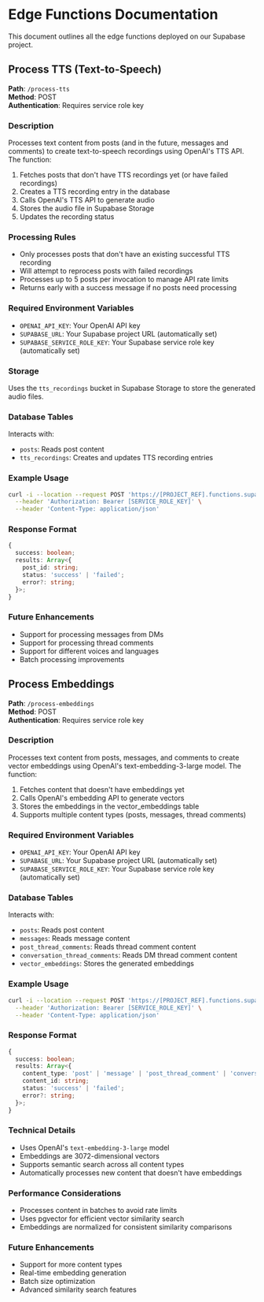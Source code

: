 # Edge Functions Documentation

This document outlines all the edge functions deployed on our Supabase project.

## Process TTS (Text-to-Speech)

**Path**: `/process-tts`  
**Method**: POST  
**Authentication**: Requires service role key

### Description
Processes text content from posts (and in the future, messages and comments) to create text-to-speech recordings using OpenAI's TTS API. The function:
1. Fetches posts that don't have TTS recordings yet (or have failed recordings)
2. Creates a TTS recording entry in the database
3. Calls OpenAI's TTS API to generate audio
4. Stores the audio file in Supabase Storage
5. Updates the recording status

### Processing Rules
- Only processes posts that don't have an existing successful TTS recording
- Will attempt to reprocess posts with failed recordings
- Processes up to 5 posts per invocation to manage API rate limits
- Returns early with a success message if no posts need processing

### Required Environment Variables
- `OPENAI_API_KEY`: Your OpenAI API key
- `SUPABASE_URL`: Your Supabase project URL (automatically set)
- `SUPABASE_SERVICE_ROLE_KEY`: Your Supabase service role key (automatically set)

### Storage
Uses the `tts_recordings` bucket in Supabase Storage to store the generated audio files.

### Database Tables
Interacts with:
- `posts`: Reads post content
- `tts_recordings`: Creates and updates TTS recording entries

### Example Usage
```bash
curl -i --location --request POST 'https://[PROJECT_REF].functions.supabase.co/process-tts' \
  --header 'Authorization: Bearer [SERVICE_ROLE_KEY]' \
  --header 'Content-Type: application/json'
```

### Response Format
```typescript
{
  success: boolean;
  results: Array<{
    post_id: string;
    status: 'success' | 'failed';
    error?: string;
  }>;
}
```

### Future Enhancements
- Support for processing messages from DMs
- Support for processing thread comments
- Support for different voices and languages
- Batch processing improvements 

## Process Embeddings

**Path**: `/process-embeddings`  
**Method**: POST  
**Authentication**: Requires service role key

### Description
Processes text content from posts, messages, and comments to create vector embeddings using OpenAI's text-embedding-3-large model. The function:
1. Fetches content that doesn't have embeddings yet
2. Calls OpenAI's embedding API to generate vectors
3. Stores the embeddings in the vector_embeddings table
4. Supports multiple content types (posts, messages, thread comments)

### Required Environment Variables
- `OPENAI_API_KEY`: Your OpenAI API key
- `SUPABASE_URL`: Your Supabase project URL (automatically set)
- `SUPABASE_SERVICE_ROLE_KEY`: Your Supabase service role key (automatically set)

### Database Tables
Interacts with:
- `posts`: Reads post content
- `messages`: Reads message content
- `post_thread_comments`: Reads thread comment content
- `conversation_thread_comments`: Reads DM thread comment content
- `vector_embeddings`: Stores the generated embeddings

### Example Usage
```bash
curl -i --location --request POST 'https://[PROJECT_REF].functions.supabase.co/process-embeddings' \
  --header 'Authorization: Bearer [SERVICE_ROLE_KEY]' \
  --header 'Content-Type: application/json'
```

### Response Format
```typescript
{
  success: boolean;
  results: Array<{
    content_type: 'post' | 'message' | 'post_thread_comment' | 'conversation_thread_comment';
    content_id: string;
    status: 'success' | 'failed';
    error?: string;
  }>;
}
```

### Technical Details
- Uses OpenAI's `text-embedding-3-large` model
- Embeddings are 3072-dimensional vectors
- Supports semantic search across all content types
- Automatically processes new content that doesn't have embeddings

### Performance Considerations
- Processes content in batches to avoid rate limits
- Uses pgvector for efficient vector similarity search
- Embeddings are normalized for consistent similarity comparisons

### Future Enhancements
- Support for more content types
- Real-time embedding generation
- Batch size optimization
- Advanced similarity search features 